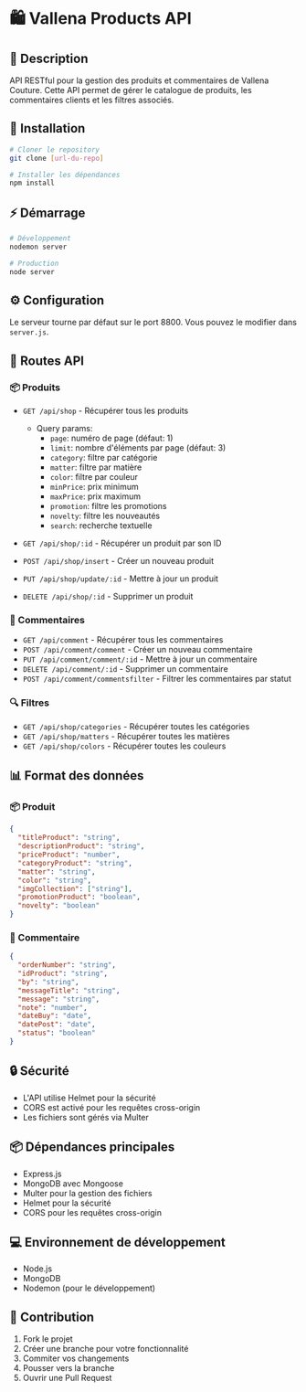 # 🛍️ Vallena Products API

## 📝 Description

API RESTful pour la gestion des produits et commentaires de Vallena Couture. Cette API permet de gérer le catalogue de produits, les commentaires clients et les filtres associés.

## 🚀 Installation

```bash
# Cloner le repository
git clone [url-du-repo]

# Installer les dépendances
npm install
```

## ⚡ Démarrage

```bash
# Développement
nodemon server

# Production
node server
```

## ⚙️ Configuration

Le serveur tourne par défaut sur le port 8800. Vous pouvez le modifier dans `server.js`.

## 🔌 Routes API

### 📦 Produits

- `GET /api/shop` - Récupérer tous les produits
  - Query params: 
    - `page`: numéro de page (défaut: 1)
    - `limit`: nombre d'éléments par page (défaut: 3)
    - `category`: filtre par catégorie
    - `matter`: filtre par matière
    - `color`: filtre par couleur
    - `minPrice`: prix minimum
    - `maxPrice`: prix maximum
    - `promotion`: filtre les promotions
    - `novelty`: filtre les nouveautés
    - `search`: recherche textuelle

- `GET /api/shop/:id` - Récupérer un produit par son ID
- `POST /api/shop/insert` - Créer un nouveau produit
- `PUT /api/shop/update/:id` - Mettre à jour un produit
- `DELETE /api/shop/:id` - Supprimer un produit

### 💬 Commentaires

- `GET /api/comment` - Récupérer tous les commentaires
- `POST /api/comment/comment` - Créer un nouveau commentaire
- `PUT /api/comment/comment/:id` - Mettre à jour un commentaire
- `DELETE /api/comment/:id` - Supprimer un commentaire
- `POST /api/comment/commentsfilter` - Filtrer les commentaires par statut

### 🔍 Filtres

- `GET /api/shop/categories` - Récupérer toutes les catégories
- `GET /api/shop/matters` - Récupérer toutes les matières
- `GET /api/shop/colors` - Récupérer toutes les couleurs

## 📊 Format des données

### 📦 Produit
```json
{
  "titleProduct": "string",
  "descriptionProduct": "string",
  "priceProduct": "number",
  "categoryProduct": "string",
  "matter": "string",
  "color": "string",
  "imgCollection": ["string"],
  "promotionProduct": "boolean",
  "novelty": "boolean"
}
```

### 💬 Commentaire
```json
{
  "orderNumber": "string",
  "idProduct": "string",
  "by": "string",
  "messageTitle": "string",
  "message": "string",
  "note": "number",
  "dateBuy": "date",
  "datePost": "date",
  "status": "boolean"
}
```

## 🔒 Sécurité

- L'API utilise Helmet pour la sécurité
- CORS est activé pour les requêtes cross-origin
- Les fichiers sont gérés via Multer

## 📦 Dépendances principales

- Express.js
- MongoDB avec Mongoose
- Multer pour la gestion des fichiers
- Helmet pour la sécurité
- CORS pour les requêtes cross-origin

## 💻 Environnement de développement

- Node.js
- MongoDB
- Nodemon (pour le développement)

## 🤝 Contribution

1. Fork le projet
2. Créer une branche pour votre fonctionnalité
3. Commiter vos changements
4. Pousser vers la branche
5. Ouvrir une Pull Request









